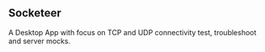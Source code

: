 ## Socketeer  
A Desktop App with focus on TCP and UDP connectivity test, troubleshoot and server mocks.
